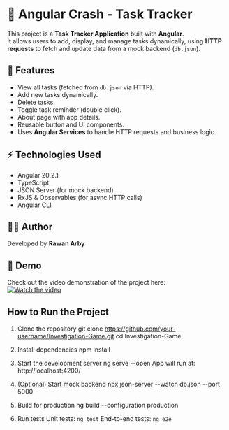 # 📝 Angular Crash - Task Tracker

This project is a **Task Tracker Application** built with **Angular**.  
It allows users to add, display, and manage tasks dynamically, using **HTTP requests** to fetch and update data from a mock backend (`db.json`).

## 🚀 Features
- View all tasks (fetched from `db.json` via HTTP).
- Add new tasks dynamically.
- Delete tasks.
- Toggle task reminder (double click).
- About page with app details.
- Reusable button and UI components.
- Uses **Angular Services** to handle HTTP requests and business logic.


## ⚡ Technologies Used
- Angular 20.2.1
- TypeScript
- JSON Server (for mock backend)
- RxJS & Observables (for async HTTP calls)
- Angular CLI


## 👨‍💻 Author
Developed by **Rawan Arby**

## 🎥 Demo
Check out the video demonstration of the project here:  
[![Watch the video](https://img.youtube.com/vi/Q-DE1O5BN4U/0.jpg)](https://youtu.be/Q-DE1O5BN4U)

## How to Run the Project

1. Clone the repository
  git clone https://github.com/your-username/Investigation-Game.git
  cd Investigation-Game

2. Install dependencies
  npm install

3. Start the development server
  ng serve --open
  App will run at: http://localhost:4200/

4. (Optional) Start mock backend
  npx json-server --watch db.json --port 5000

5. Build for production
  ng build --configuration production

6. Run tests
  Unit tests: `ng test`
  End-to-end tests: `ng e2e`



